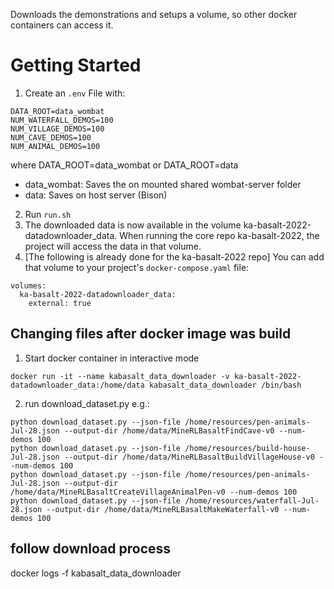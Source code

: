 Downloads the demonstrations and setups a volume, so other docker containers can access it.

# Getting Started
1. Create an `.env` File with:
```
DATA_ROOT=data_wombat
NUM_WATERFALL_DEMOS=100 
NUM_VILLAGE_DEMOS=100 
NUM_CAVE_DEMOS=100 
NUM_ANIMAL_DEMOS=100
```
where DATA_ROOT=data_wombat or DATA_ROOT=data 
- data_wombat: Saves the on mounted shared wombat-server folder 
- data: Saves on host server (Bison)

2. Run `run.sh`
3. The downloaded data is now available in the volume ka-basalt-2022-datadownloader_data. When running the core repo ka-basalt-2022, the project will access the data in that volume.
4. [The following is already done for the ka-basalt-2022 repo] You can add that volume to your project's `docker-compose.yaml` file:
```
volumes:
  ka-basalt-2022-datadownloader_data:
    external: true
```

## Changing files after docker image was build
1. Start docker container in interactive mode
```shell
docker run -it --name kabasalt_data_downloader -v ka-basalt-2022-datadownloader_data:/home/data kabasalt_data_downloader /bin/bash
```

2. run download_dataset.py e.g.: 

```shell
python download_dataset.py --json-file /home/resources/pen-animals-Jul-28.json --output-dir /home/data/MineRLBasaltFindCave-v0 --num-demos 100
python download_dataset.py --json-file /home/resources/build-house-Jul-28.json --output-dir /home/data/MineRLBasaltBuildVillageHouse-v0 --num-demos 100
python download_dataset.py --json-file /home/resources/pen-animals-Jul-28.json --output-dir /home/data/MineRLBasaltCreateVillageAnimalPen-v0 --num-demos 100
python download_dataset.py --json-file /home/resources/waterfall-Jul-28.json --output-dir /home/data/MineRLBasaltMakeWaterfall-v0 --num-demos 100
```

## follow download process
docker logs -f kabasalt_data_downloader
